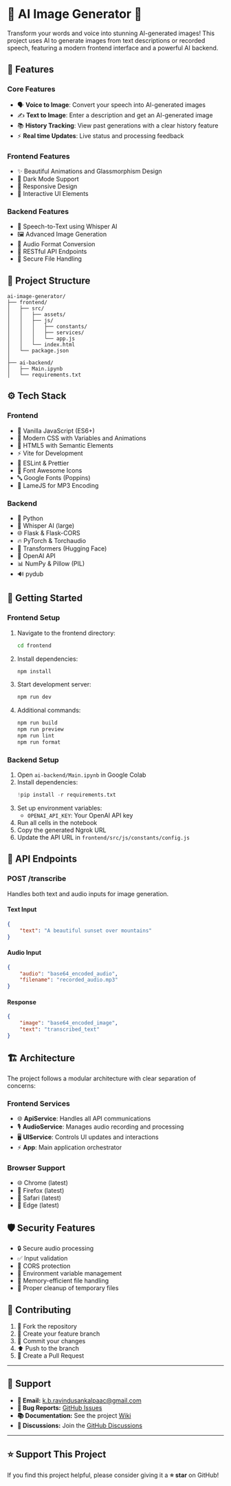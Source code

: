 # 🎨 AI Image Generator 🎨

Transform your words and voice into stunning AI-generated images! This project uses AI to generate images from text descriptions or recorded speech, featuring a modern frontend interface and a powerful AI backend.

## 🌟 Features

### Core Features
- 🗣️ **Voice to Image**: Convert your speech into AI-generated images
- ✍️ **Text to Image**: Enter a description and get an AI-generated image
- 📚 **History Tracking**: View past generations with a clear history feature
- ⚡ **Real time Updates**: Live status and processing feedback

### Frontend Features
- ✨ Beautiful Animations and Glassmorphism Design
- 🌙 Dark Mode Support
- 📱 Responsive Design
- 🎯 Interactive UI Elements

### Backend Features
- 🎤 Speech-to-Text using Whisper AI
- 🖼️ Advanced Image Generation
- 🔁 Audio Format Conversion
- 🛜 RESTful API Endpoints
- 🔐 Secure File Handling

## 📂 Project Structure

```
ai-image-generator/
├── frontend/            
│   ├── src/
│   │   ├── assets/     
│   │   ├── js/        
│   │   │   ├── constants/ 
│   │   │   ├── services/  
│   │   │   └── app.js     
│   │   └── index.html   
│   └── package.json      
│
├── ai-backend/         
│   ├── Main.ipynb       
│   └── requirements.txt   
```

## ⚙️ Tech Stack

### Frontend
- 🔰 Vanilla JavaScript (ES6+)
- 🎨 Modern CSS with Variables and Animations
- 📄 HTML5 with Semantic Elements
- ⚡ Vite for Development
- 🧹 ESLint & Prettier
- 🎯 Font Awesome Icons
- 🔤 Google Fonts (Poppins)
- 🎵 LameJS for MP3 Encoding

### Backend
- 🐍 Python
- 🤖 Whisper AI (large)
- 🌐 Flask & Flask-CORS
- 🔥 PyTorch & Torchaudio
- 🤗 Transformers (Hugging Face)
- 🧠 OpenAI API
- 📊 NumPy & Pillow (PIL)
- 🔊 pydub

## 🚀 Getting Started

### Frontend Setup
1. Navigate to the frontend directory:
   ```bash
   cd frontend
   ```

2. Install dependencies:
   ```bash
   npm install
   ```

3. Start development server:
   ```bash
   npm run dev
   ```

4. Additional commands:
   ```bash
   npm run build 
   npm run preview 
   npm run lint     
   npm run format  
   ```

### Backend Setup
1. Open `ai-backend/Main.ipynb` in Google Colab
2. Install dependencies:
   ```python
   !pip install -r requirements.txt
   ```
3. Set up environment variables:
   - `OPENAI_API_KEY`: Your OpenAI API key
4. Run all cells in the notebook
5. Copy the generated Ngrok URL
6. Update the API URL in `frontend/src/js/constants/config.js`

## 🔌 API Endpoints

### POST /transcribe
Handles both text and audio inputs for image generation.

#### Text Input
```json
{
    "text": "A beautiful sunset over mountains"
}
```

#### Audio Input
```json
{
    "audio": "base64_encoded_audio",
    "filename": "recorded_audio.mp3"
}
```

#### Response
```json
{
    "image": "base64_encoded_image",
    "text": "transcribed_text"
}
```

## 🏗️ Architecture

The project follows a modular architecture with clear separation of concerns:

### Frontend Services
- 🌐 **ApiService**: Handles all API communications
- 🎙️ **AudioService**: Manages audio recording and processing
- 🖥️ **UIService**: Controls UI updates and interactions
- ⚡ **App**: Main application orchestrator

### Browser Support
- 🌐 Chrome (latest)
- 🦊 Firefox (latest)
- 🧭 Safari (latest)
- 🔷 Edge (latest)

## 🛡️ Security Features
- 🔒 Secure audio processing
- ✅ Input validation
- 🚧 CORS protection
- 🔑 Environment variable management
- 💾 Memory-efficient file handling
- 🧹 Proper cleanup of temporary files

## 👥 Contributing
1. 🔱 Fork the repository
2. 🌿 Create your feature branch
3. 💫 Commit your changes
4. ⬆️ Push to the branch
5. 🎯 Create a Pull Request

---

## 📮 Support

- **📧 Email:** [k.b.ravindusankalpaac@gmail.com](mailto:k.b.ravindusankalpaac@gmail.com)  
- **🐞 Bug Reports:** [GitHub Issues](https://github.com/K-B-R-S-W/Student_Management_System/issues)  
- **📚 Documentation:** See the project [Wiki](https://github.com/K-B-R-S-W/Student_Management_System/wiki)  
- **💭 Discussions:** Join the [GitHub Discussions](https://github.com/K-B-R-S-W/Student_Management_System/discussions)

---

## ⭐ Support This Project

If you find this project helpful, please consider giving it a **⭐ star** on GitHub!
